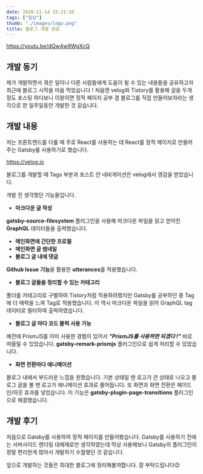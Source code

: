 ```yaml
---
date: 2020-11-14 15:21:10
tags: ["일상"]
thumb: "./images/logo.png"
title: 블로그 개발 완료
---
```

https://youtu.be/dQw4w9WgXcQ
## 개발 동기

 제가 개발하면서 겪은 일이나 다른 사람들에게 도움이 될 수 있는 내용들을 공유하고자 최근에 블로그 시작을 마음 먹었습니다 !  처음엔 velog와 Tistory를 활용해 글을 두개 정도 포스팅 하다보니 이왕이면 정적 페이지 공부 겸 블로그를 직접 만들어보자라는 생각으로 한 일주일동안 개발한 것 같습니다.

## 개발 내용

 저는 프론트엔드를 다룰 때 주로 React를 사용하는 데 React를 정적 페이지로 만들어주는 Gatsby를 사용하기로 했습니다. 

https://velog.io

블로그를 개발할 때 Tags 부분과 포스트 안 네비게이션은 velog에서 영감을 받았습니다.

 개발 전 생각했던 기능들입니다.

- **마크다운 글 작성**

**gatsby-source-filesystem** 플러그인을 사용해 마크다운 파일을 읽고 얻어진 **GraphQL** 데이터들을 출력했습니다.

- **메인화면에 간단한 프로필**
- **메인화면 글 썸네일**
- **블로그 글 내에 댓글**

**Github Issue 기능**을 활용한 **utterances**를 적용했습니다.

- **블로그 글들을 정리할 수 있는 카테고리**

폴더를 카테고리로 구별하여 Tistory처럼 적용하려했지만 Gatsby를 공부하던 중 Tag에 더 매력을 느껴 Tag로 적용했습니다. 이 역시 마크다운 파일을 읽어 GraphQL tag 데이터로 필터하여 출력하였습니다.

- **블로그 글 마다 코드 블럭 사용 가능**

예전에 PrismJS를 이미 사용한 경험이 있어서 ***"PrismJS를 사용하면 되겠다 !"*** 바로 떠올릴 수 있었습니다.  **gatsby-remark-prismjs** 플러그인으로 쉽게 처리할 수 있었습니다.

- **화면 전환마다 애니메이션**

블로그 내에서 부드러운 느낌을 원했습니다. 기본 상태일 땐 로고가 큰 상태로 나오고 블로그 글을 볼 땐 로고가 애니메이션 효과로 줄어듭니다. 또 화면과 화면 전환은 페이드인/아웃 효과를 넣었습니다. 이 기능은 **gatsby-plugin-page-transitions** 플러그인으로 해결했습니다.

## 개발 후기

 처음으로 Gatsby를 사용하여 정적 페이지를 만들어봤습니다. Gatsby를 사용하기 전에는 서버사이드 렌더링 대체제로만 생각하였는데 막상 사용해보니 Gatsby의 플러그인이 정말 편리한게 많아서 개발하기 수월했던 것 같습니다.

 앞으로 개발하는 것들은 최대한 블로그에 정리해볼까합니다. 잘 부탁드립니다😊